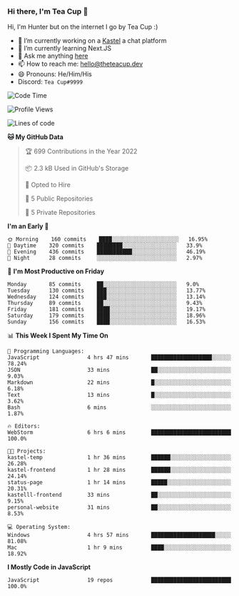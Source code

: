 ### Hi there, I'm Tea Cup 👋 

Hi, I'm Hunter but on the internet I go by Tea Cup :)

- 🔭 I’m currently working on a [Kastel](https://github.com/Kastelll) a chat platform
- 🌱 I’m currently learning Next.JS
- 💬 Ask me anything [here](https://github.com/TheTeaCup/TheTeaCup/issues)
- 📫 How to reach me: [hello@theteacup.dev](mailto:hello@theteacup.dev)
- 😄 Pronouns: He/Him/His
- Discord: `Tea Cup#9999`

<!--START_SECTION:waka-->
![Code Time](http://img.shields.io/badge/Code%20Time-190%20hrs%2048%20mins-blue)

![Profile Views](http://img.shields.io/badge/Profile%20Views-23-blue)

![Lines of code](https://img.shields.io/badge/From%20Hello%20World%20I%27ve%20Written-69%20Thousand%20lines%20of%20code-blue)

**🐱 My GitHub Data** 

> 🏆 699 Contributions in the Year 2022
 > 
> 📦 2.3 kB Used in GitHub's Storage 
 > 
> 💼 Opted to Hire
 > 
> 📜 5 Public Repositories 
 > 
> 🔑 5 Private Repositories  
 > 
**I'm an Early 🐤** 

```text
🌞 Morning    160 commits    ████░░░░░░░░░░░░░░░░░░░░░   16.95% 
🌆 Daytime    320 commits    ████████░░░░░░░░░░░░░░░░░   33.9% 
🌃 Evening    436 commits    ███████████░░░░░░░░░░░░░░   46.19% 
🌙 Night      28 commits     ░░░░░░░░░░░░░░░░░░░░░░░░░   2.97%

```
📅 **I'm Most Productive on Friday** 

```text
Monday       85 commits     ██░░░░░░░░░░░░░░░░░░░░░░░   9.0% 
Tuesday      130 commits    ███░░░░░░░░░░░░░░░░░░░░░░   13.77% 
Wednesday    124 commits    ███░░░░░░░░░░░░░░░░░░░░░░   13.14% 
Thursday     89 commits     ██░░░░░░░░░░░░░░░░░░░░░░░   9.43% 
Friday       181 commits    ████░░░░░░░░░░░░░░░░░░░░░   19.17% 
Saturday     179 commits    ████░░░░░░░░░░░░░░░░░░░░░   18.96% 
Sunday       156 commits    ████░░░░░░░░░░░░░░░░░░░░░   16.53%

```


📊 **This Week I Spent My Time On** 

```text
💬 Programming Languages: 
JavaScript               4 hrs 47 mins       ███████████████████░░░░░░   78.24% 
JSON                     33 mins             ██░░░░░░░░░░░░░░░░░░░░░░░   9.03% 
Markdown                 22 mins             █░░░░░░░░░░░░░░░░░░░░░░░░   6.18% 
Text                     13 mins             █░░░░░░░░░░░░░░░░░░░░░░░░   3.62% 
Bash                     6 mins              ░░░░░░░░░░░░░░░░░░░░░░░░░   1.87%

🔥 Editors: 
WebStorm                 6 hrs 6 mins        █████████████████████████   100.0%

🐱‍💻 Projects: 
kastel-temp              1 hr 36 mins        ██████░░░░░░░░░░░░░░░░░░░   26.28% 
kastel-frontend          1 hr 28 mins        ██████░░░░░░░░░░░░░░░░░░░   24.14% 
status-page              1 hr 14 mins        █████░░░░░░░░░░░░░░░░░░░░   20.31% 
kastelll-frontend        33 mins             ██░░░░░░░░░░░░░░░░░░░░░░░   9.15% 
personal-website         31 mins             ██░░░░░░░░░░░░░░░░░░░░░░░   8.53%

💻 Operating System: 
Windows                  4 hrs 57 mins       ████████████████████░░░░░   81.08% 
Mac                      1 hr 9 mins         ████░░░░░░░░░░░░░░░░░░░░░   18.92%

```

**I Mostly Code in JavaScript** 

```text
JavaScript               19 repos            █████████████████████████   100.0%

```



<!--END_SECTION:waka-->
